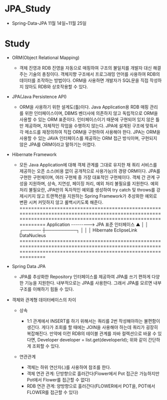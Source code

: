 # JPA_Study
- Spring-Data-JPA 11월 14일~11월 25일

# Study
- ORM(Object Relational Mapping)
   - 객체 진영과 RDB 진영을 자동으로 매핑하여 구조의 불일치를 개발자 대신 해결주는 기술의 총칭이다.
   객체지향 구조에서 프로그래밍 언어를 사용하여 RDB의 데이터를 조작하는 방법이다.
   ORM을 사용하면 개발자가 SQL문을 직접 작성하지 않아도 RDB와 상호작용할 수 있다.

- JPA(Java Persistence API)
   - ORM을 사용하기 위한 설계도(틀)이다.
   Java Application용 RDB 매핑 관리를 위한 인터페이스이며, DBMS 벤더사에 의존하지 않고 독립적으로 ORM을 사용할 수 있는 ORM 표준이다.
   인터페이스이기 때문에 구현되어 있지 않은 틀만 제공하며, 자체적인 작업을 수행하지 않는다.
   JPA에 설계된 구조에 맞춰서 각 메소드를 재정의하여 직접 ORM을 구현하여 사용해야 한다.
   JPA는 ORM을 사용할 수 있는 JAVA 인터페이스를 제공하는 ORM 접근 방식이며, 구현되지 않은 JPA를 ORM이라고 말하기는 어렵다.

- Hibernate Framework
   - 모든 Java Application에 대해 객체 관계를 그대로 유지한 채 쿼리 서비스를 제공하는 오픈 소스(비용 없이 공개적으로 사용가능)의 경량 ORM이다.
   JPA를 구현한 구현체이며, 여러 구현체 중 가장 대표적인 구현체이다.
   객체 간 관계 구성을 지원하며, 상속, 지연성, 페이징 처리, 예외 처리 불필요를 지원한다.
   예외 처리 불필요란, JPA만의 독자적인 예외를 생성하여 try catch 및 throws를 강제시키지 않고
   트랜잭션을 지원하는 Spring Framework가 추상화한 예외로 변환 시켜 커밋하지 않고 롤백시키도록 해준다.
============================================================================================================================================================
   Application ---------> JPA 표준 인터페이스
               ▲
               │
               │
             ┌────── ┼──────────┐
             │   │      │
              Hibernate   EclipseLink    DataNucleus
============================================================================================================================================================

- Spring Data JPA
   - JPA를 추상화한 Repository 인터페이스를 제공하여 JPA를 쓰기 편하게 다양한 기능을 지원한다.
   내부적으로는 JPA를 사용한다. 그래서 JPA를 모르면 내부 구조를 이해하기 힘들 수 있다.

- 객체와 관계형 데이터베이스의 차이

  - 상속
    - 1:1 관계에서 INSERT를 하기 위해서는 쿼리를 2번 작성해야하는 불편함이 생긴다.
   게다가 조회를 할 때에는 JOIN을 사용해야 하는데 쿼리가 굉장히 복잡해진다.
   만약에 이런 RDB의 테이블 관계를 자바 컬렉션으로 바꿀 수 있다면,
   Developer developer = list.get(developerId);
   위와 같이 간단하게 조회할 수 있다.


  - 연관관계
    - 객체는 하위 연산자(.)를 사용하여 참조를 한다.
    - 객체 연관 관계: 단방향으로 흘러간다(Flower에서 Pot 접근은 가능하지만 Pot에서 Flower를 접근할 수 없다)
    - RDB 연관 관계: 양방향으로 흘러간다(FLOWER에서 POT을, POT에서 FLOWER를 접근할 수 있다)




